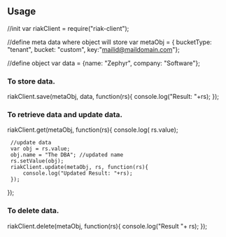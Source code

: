 ## Usage

//init
var riakClient = require("riak-client");
 
//define meta data where object will store 
var metaObj = { bucketType: "tenant", bucket: "custom", key:"mailid@maildomain.com"};

//define object
 var data = {name: "Zephyr", company: "Software"};
 
 ### To store data.
 
 riakClient.save(metaObj, data, function(rs){
     console.log("Result: "+rs);
 });
 
 
 
 ### To retrieve data and update data.
 
 riakClient.get(metaObj, function(rs){
     console.log( rs.value);
 
     //update data
     var obj = rs.value;
     obj.name = "The DBA"; //updated name
     rs.setValue(obj);
     riakClient.update(metaObj, rs, function(rs){
         console.log("Updated Result: "+rs);
     });
  });
 
 
 ### To delete data.
 
 riakClient.delete(metaObj, function(rs){
     console.log("Result "+ rs);
 });
 
